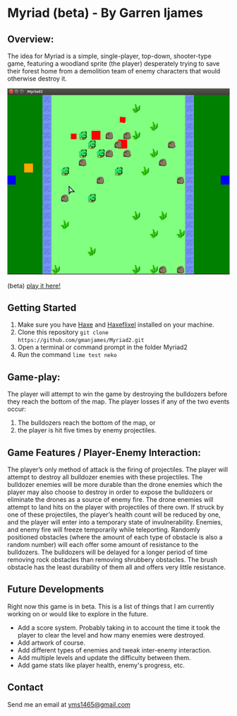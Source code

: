 # Myriad (beta) - By Garren Ijames
## Overview:
The idea for Myriad is a simple, single-player, top-down, shooter-type game, featuring a woodland sprite (the player) desperately trying to save their forest home from a demolition team of enemy characters that would otherwise destroy it.

![Image of Myriad](https://github.com/gmanjames/Myriad2/raw/master/docs/images/myriad-screen-shot.png)

(beta) [play it here!](https://gmanjames.github.io/Myriad2/)

## Getting Started
1. Make sure you have [Haxe](http://haxe.org) and [Haxeflixel](http://haxeflixel.com) installed on your machine.
2. Clone this repository `git clone https://github.com/gmanjames/Myriad2.git`
3. Open a terminal or command prompt in the folder Myriad2
4. Run the command `lime test neko`

## Game-play:
The player will attempt to win the game by destroying the bulldozers before they reach the bottom of the map. The player losses if any of the two events occur:
1. The bulldozers reach the bottom of the map, or
2. the player is hit five times by enemy projectiles.

## Game Features / Player-Enemy Interaction:
The player’s only method of attack is the firing of projectiles. The player will attempt to destroy all bulldozer enemies with these projectiles. The bulldozer enemies will be more durable than the drone enemies which the player may also choose to destroy in order to expose the bulldozers or eliminate the drones as a source of enemy fire. The drone enemies will attempt to land hits on the player with projectiles of there own. If struck by one of these projectiles, the player’s health count will be reduced by one, and the player will enter into a temporary state of invulnerability. Enemies, and enemy fire will freeze temporarily while teleporting. Randomly positioned obstacles (where the amount of each type of obstacle is also a random number) will each offer some amount of resistance to the bulldozers. The bulldozers will be delayed for a longer period of time removing rock obstacles than removing shrubbery obstacles. The brush obstacle has the least durability of them all and offers very little resistance.

## Future Developments
Right now this game is in beta. This is a list of things that I am currently working on or would like to explore in the future.
* Add a score system. Probably taking in to account the time it took the player to clear the level and how many enemies were destroyed.
* Add artwork of course.
* Add different types of enemies and tweak inter-enemy interaction.
* Add multiple levels and update the difficulty between them.
* Add game stats like player health, enemy's progress, etc.

## Contact
Send me an email at yms1465@gmail.com
